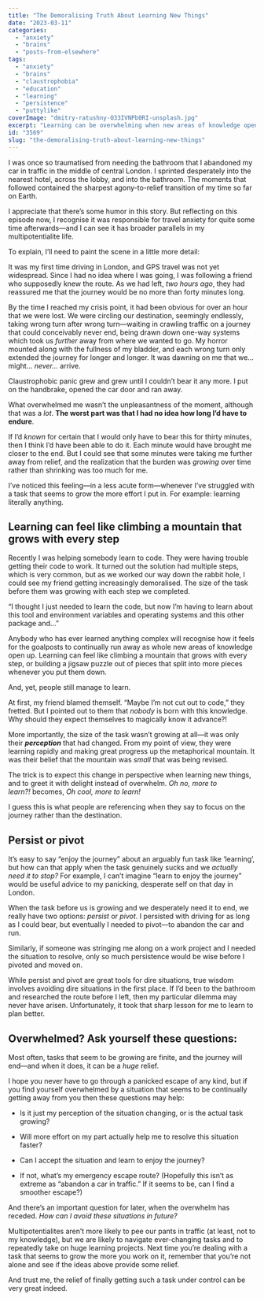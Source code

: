 ```yaml
---
title: "The Demoralising Truth About Learning New Things"
date: "2023-03-11"
categories: 
  - "anxiety"
  - "brains"
  - "posts-from-elsewhere"
tags: 
  - "anxiety"
  - "brains"
  - "claustrophobia"
  - "education"
  - "learning"
  - "persistence"
  - "puttylike"
coverImage: "dmitry-ratushny-O33IVNPb0RI-unsplash.jpg"
excerpt: "Learning can be overwhelming when new areas of knowledge open up as we go."
id: "3569"
slug: "the-demoralising-truth-about-learning-new-things"
---
```


I was once so traumatised from needing the bathroom that I abandoned my car in traffic in the middle of central London. I sprinted desperately into the nearest hotel, across the lobby, and into the bathroom. The moments that followed contained the sharpest agony-to-relief transition of my time so far on Earth.

I appreciate that there’s some humor in this story. But reflecting on this episode now, I recognise it was responsible for travel anxiety for quite some time afterwards—and I can see it has broader parallels in my multipotentialite life. 

To explain, I’ll need to paint the scene in a little more detail:

<!--more-->

It was my first time driving in London, and GPS travel was not yet widespread. Since I had no idea where I was going, I was following a friend who supposedly knew the route. As we had left, _two hours ago_, they had reassured me that the journey would be no more than forty minutes long.

By the time I reached my crisis point, it had been obvious for over an hour that we were lost. We were circling our destination, seemingly endlessly, taking wrong turn after wrong turn—waiting in crawling traffic on a journey that could conceivably never end, being drawn down one-way systems which took us _further_ away from where we wanted to go. My horror mounted along with the fullness of my bladder, and each wrong turn only extended the journey for longer and longer. It was dawning on me that we… might… _never…_ arrive.

Claustrophobic panic grew and grew until I couldn’t bear it any more. I put on the handbrake, opened the car door and ran away.

What overwhelmed me wasn’t the unpleasantness of the moment, although that was a _lot_. **The worst part was that I had no idea how long I’d have to endure**. 

If I’d _known_ for certain that I would only have to bear this for thirty minutes, then I think I’d have been able to do it. Each minute would have brought me closer to the end. But I could see that some minutes were taking me further away from relief, and the realization that the burden was _growing_ over time rather than shrinking was too much for me.

I’ve noticed this feeling—in a less acute form—whenever I’ve struggled with a task that seems to grow the more effort I put in. For example: learning literally anything.

## Learning can feel like climbing a mountain that grows with every step

Recently I was helping somebody learn to code. They were having trouble getting their code to work. It turned out the solution had multiple steps, which is very common, but as we worked our way down the rabbit hole, I could see my friend getting increasingly demoralised. The size of the task before them was growing with each step we completed.

“I thought I just needed to learn the code, but now I’m having to learn about this tool and environment variables and operating systems and this other package and…”

Anybody who has ever learned anything complex will recognise how it feels for the goalposts to continually run away as whole new areas of knowledge open up. Learning can feel like climbing a mountain that grows with every step, or building a jigsaw puzzle out of pieces that split into more pieces whenever you put them down.

And, yet, people still manage to learn.

At first, my friend blamed themself. “Maybe I’m not cut out to code,” they fretted. But I pointed out to them that _nobody_ is born with this knowledge. Why should they expect themselves to magically know it advance?! 

More importantly, the size of the task wasn’t growing at all—it was only their **_perception_** that had changed. From my point of view, they were learning rapidly and making great progress up the metaphorical mountain. It was their belief that the mountain was _small_ that was being revised.

The trick is to expect this change in perspective when learning new things, and to greet it with delight instead of overwhelm. _Oh no, more to learn?!_ becomes, _Oh cool, more to learn!_

I guess this is what people are referencing when they say to focus on the journey rather than the destination.

## Persist or pivot

It’s easy to say “enjoy the journey” about an arguably fun task like ‘learning’, but how can that apply when the task genuinely sucks and we _actually need it to stop?_ For example, I can’t imagine “learn to enjoy the journey” would be useful advice to my panicking, desperate self on that day in London.

When the task before us is growing and we desperately need it to end, we really have two options: _persist_ or _pivot_. I persisted with driving for as long as I could bear, but eventually I needed to pivot—to abandon the car and run.

Similarly, if someone was stringing me along on a work project and I needed the situation to resolve, only so much persistence would be wise before I pivoted and moved on.

While persist and pivot are great tools for dire situations, true wisdom involves avoiding dire situations in the first place. If I’d been to the bathroom and researched the route before I left, then my particular dilemma may never have arisen. Unfortunately, it took that sharp lesson for me to learn to plan better.

## Overwhelmed? Ask yourself these questions:

Most often, tasks that seem to be growing are finite, and the journey will end—and when it does, it can be a _huge_ relief.

I hope you never have to go through a panicked escape of any kind, but if you find yourself overwhelmed by a situation that seems to be continually getting away from you then these questions may help:

- Is it just my perception of the situation changing, or is the actual task growing?

- Will more effort on my part actually help me to resolve this situation faster?

- Can I accept the situation and learn to enjoy the journey?

- If not, what’s my emergency escape route? (Hopefully this isn’t as extreme as “abandon a car in traffic.” If it seems to be, can I find a smoother escape?)

And there’s an important question for later, when the overwhelm has receded. _How can I avoid these situations in future?_

Multipotentialites aren’t more likely to pee our pants in traffic (at least, not to my knowledge), but we are likely to navigate ever-changing tasks and to repeatedly take on huge learning projects. Next time you’re dealing with a task that seems to grow the more you work on it, remember that you’re not alone and see if the ideas above provide some relief.

And trust me, the relief of finally getting such a task under control can be very great indeed.
